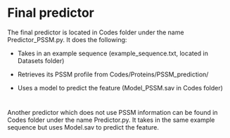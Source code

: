 # Final predictor

The final predictor is located in Codes folder under the name Predictor_PSSM.py. It does the following:

- Takes in an example sequence (example_sequence.txt, located in Datasets folder)

- Retrieves its PSSM profile from Codes/Proteins/PSSM_prediction/

- Uses a model to predict the feature (Model_PSSM.sav in Codes folder)


#
Another predictor which does not use PSSM information can be found in Codes folder under the name Predictor.py. It takes in the same example sequence but uses Model.sav to predict the feature.
